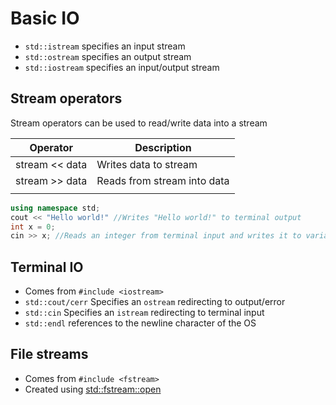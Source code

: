 # Basic IO
- `std::istream` specifies an input stream
- `std::ostream` specifies an output stream
- `std::iostream` specifies an input/output stream
## Stream operators
Stream operators can be used to read/write data into a stream

| Operator       | Description                 |
|----------------|-----------------------------|
| stream << data | Writes data to stream       |
| stream >> data | Reads from stream into data |
|                |                             |
```cpp
using namespace std;
cout << "Hello world!" //Writes "Hello world!" to terminal output
int x = 0;
cin >> x; //Reads an integer from terminal input and writes it to variable x
```
## Terminal IO
- Comes from `#include <iostream>`
- `std::cout/cerr` Specifies an `ostream` redirecting to output/error
- `std::cin` Specifies an `istream` redirecting to terminal input
- `std::endl` references to the newline character of the OS
## File streams
- Comes from `#include <fstream>`
- Created using [std::fstream::open](http://www.cplusplus.com/reference/fstream/fstream/open/)
